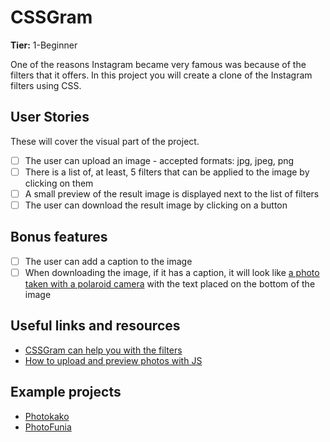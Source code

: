 # CSSGram

**Tier:** 1-Beginner

One of the reasons Instagram became very famous was because of the filters that it offers. In this project you will create a clone of the Instagram filters using CSS.

## User Stories

These will cover the visual part of the project.

- [ ] The user can upload an image - accepted formats: jpg, jpeg, png
- [ ] There is a list of, at least, 5 filters that can be applied to the image by clicking on them
- [ ] A small preview of the result image is displayed next to the list of filters
- [ ] The user can download the result image by clicking on a button

## Bonus features

- [ ] The user can add a caption to the image
- [ ] When downloading the image, if it has a caption, it will look like [a photo taken with a polaroid camera](https://images.pexels.com/photos/1942489/pexels-photo-1942489.jpeg) with the text placed on the bottom of the image

## Useful links and resources

- [CSSGram can help you with the filters](https://una.im/CSSgram/)
- [How to upload and preview photos with JS](https://medium.com/@codefoxx/how-to-upload-and-preview-an-image-with-javascript-749b92711b91)

## Example projects

- [Photokako](https://www.photo-kako.com/en/polaroid/)
- [PhotoFunia](https://photofunia.com/effects/polaroid_shot)
